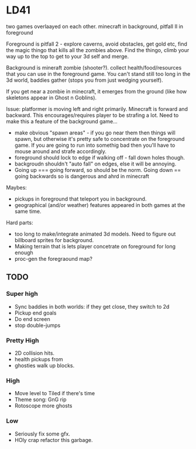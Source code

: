 # LD41

two games overlaayed on each other.
minecraft in background, pitfall II in foreground

Foreground is pitfall 2 - explore caverns, avoid obstacles, get gold etc, find the magic thingo that kills all the zombies above. Find the thingo, climb your way up to the top to get to your 3d self and merge.

Background is mineraft zombie (shooter?). collect health/food/resources that you can use in the foreground game. You can't stand still too long in the 3d world, baddies gather (stops you from just wedging yourself).

If you get near a zombie in minecraft, it emerges from the ground (like how skeletons appear in Ghost n Goblins).

Issue: platformer is moving left and right primarily. Minecraft is forward and backward. This encourages/requires player to be strafing a lot. Need to make this a feature of the background game...
  * make obvious "spawn areas" - if you go near them then things will spawn, but otherwise it's pretty safe to concentrate on the foreground game. If you are going to run into somethig bad then you'll have to mouse around and strafe accordingly.
  * foreground should lock to edge if walking off - fall down holes though.
  * backgroudn shouldn't "auto fall" on edges, else it will be annoying.
  * Going up === going forward, so should be the norm. Going down == going backwards so is dangerous and ahrd in minecraft

Maybes:
  * pickups in foreground that teleport you in background.
  * geographical (and/or weather) features appeared in both games at the same time.

Hard parts:
  * too long to make/integrate animated 3d models. Need to figure out billboard sprites for background.
  * Making terrain that is lets player concetrate on foreground for long enough
  * proc-gen the foregraound map?

## TODO

### Super high
  * Sync baddies in both worlds: if they get close, they switch to 2d
  * Pickup end goals
  * Do end screen
  * stop double-jumps

### Pretty High  
  * 2D collision hits.
  * health pickups from
  * ghosties walk up blocks.

### High
  * Move level to Tiled if there's time
  * Theme song: GnG rip
  * Rotoscope more ghosts

### Low
  * Seriously fix some gfx.
  * HOly crap refactor this garbage.
